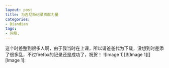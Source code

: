 ```yaml
---
layout: post
title: 为吉尼斯纪录贡献力量
categories:
- Diandian
tags:
- 网络, 
---
```

这个时差整到很多人啊，由于我当时在上课，所以请爸爸代为下载，没想到时差添了很多乱，不过firefox的记录还是成功了，祝贺！ !\[Image 1\]\[\]!\[Image 1\]\[\] \[Image 1\]:
